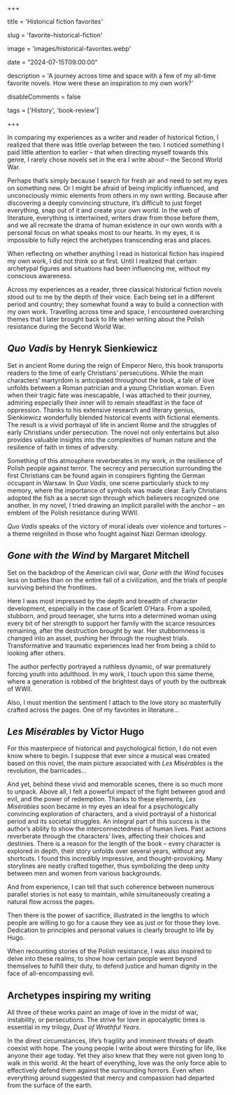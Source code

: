 +++ 

title = 'Historical fiction favorites'

slug = 'favorite-historical-fiction' 

image = 'images/historical-favorites.webp' 

date = "2024-07-15T09:00:00" 

description = 'A journey across time and space with a few of my all-time favorite novels. How were these an inspiration to my own work?' 

disableComments = false 

tags = ['History', 'book-review'] 

+++

In comparing my experiences as a writer and reader of historical fiction, I realized that there was little overlap between the two. I noticed something I paid little attention to earlier – that when directing myself towards this genre, I rarely chose novels set in the era I write about – the Second World War.

Perhaps that’s simply because I search for fresh air and need to set my eyes on something new. Or I might be afraid of being implicitly influenced, and unconsciously mimic elements from others in my own writing. Because after discovering a deeply convincing structure, it’s difficult to just forget everything, snap out of it and create your own world. In the web of literature, everything is intertwined, writers draw from those before them, and we all recreate the drama of human existence in our own words with a personal focus on what speaks most to our hearts. In my eyes, it is impossible to fully reject the archetypes transcending eras and places. 

When reflecting on whether anything I read in historical fiction has inspired my own work, I did not think so at first. Until I realized that certain archetypal figures and situations had been influencing me, without my conscious awareness. 

Across my experiences as a reader, three classical historical fiction novels stood out to me by the depth of their voice. Each being set in a different period and country; they somewhat found a way to build a connection with my own work. Travelling across time and space, I encountered overarching themes that I later brought back to life when writing about the Polish resistance during the Second World War.

## *Quo Vadis* by Henryk Sienkiewicz

Set in ancient Rome during the reign of Emperor Nero, this book transports readers to the time of early Christians’ persecutions. While the main characters’ martyrdom is anticipated throughout the book, a tale of love unfolds between a Roman patrician and a young Christian woman. Even when their tragic fate was inescapable, I was attached to their journey, admiring especially their inner will to remain steadfast in the face of oppression. 
Thanks to his extensive research and literary genius, Sienkiewicz wonderfully blended historical events with fictional elements. The result is a vivid portrayal of life in ancient Rome and the struggles of early Christians under persecution. The novel not only entertains but also provides valuable insights into the complexities of human nature and the resilience of faith in times of adversity.

Something of this atmosphere reverberates in my work, in the resilience of Polish people against terror. The secrecy and persecution surrounding the first Christians can be found again in conspirers fighting the German occupant in Warsaw. In *Quo Vadis*, one scene particularly stuck to my memory, where the importance of symbols was made clear. Early Christians adopted the fish as a secret sign through which believers recognized one another. In my novel, I tried drawing an implicit parallel with the anchor – an emblem of the Polish resistance during WWII. 

*Quo Vadis* speaks of the victory of moral ideals over violence and tortures – a theme reignited in those who fought against Nazi German ideology. 

## *Gone with the Wind* by Margaret Mitchell

Set on the backdrop of the American civil war, *Gone with the Wind* focuses less on battles than on the entire fall of a civilization, and the trials of people surviving behind the frontlines. 

Here I was most impressed by the depth and breadth of character development, especially in the case of Scarlett O’Hara. From a spoiled, stubborn, and proud teenager, she turns into a determined woman using every bit of her strength to support her family with the scarce resources remaining, after the destruction brought by war. Her stubbornness is changed into an asset, pushing her through the roughest trials. Transformative and traumatic experiences lead her from being a child to looking after others. 

The author perfectly portrayed a ruthless dynamic, of war prematurely forcing youth into adulthood. In my work, I touch upon this same theme, where a generation is robbed of the brightest days of youth by the outbreak of WWII. 

Also, I must mention the sentiment I attach to the love story so masterfully crafted across the pages. One of my favorites in literature… 

## *Les Misérables* by Victor Hugo

For this masterpiece of historical and psychological fiction, I do not even know where to begin. I suppose that ever since a musical was created based on this novel, the main picture associated with *Les Misérables* is the revolution, the barricades… 

And yet, behind these vivid and memorable scenes, there is so much more to unpack.
Above all, I felt a powerful impact of the fight between good and evil, and the power of redemption. Thanks to these elements, *Les Misérables* soon became in my eyes an ideal for a psychologically convincing exploration of characters, and a vivid portrayal of a historical period and its societal struggles.
An integral part of this success is the author’s ability to show the interconnectedness of human lives. Past actions reverberate through the characters’ lives, affecting their choices and destinies. There is a reason for the length of the book – every character is explored in depth, their story unfolds over several years, without any shortcuts. I found this incredibly impressive, and thought-provoking. Many storylines are neatly crafted together, thus symbolizing the deep unity between men and women from various backgrounds. 

And from experience, I can tell that such coherence between numerous parallel stories is not easy to maintain, while simultaneously creating a natural flow across the pages.

Then there is the power of sacrifice, illustrated in the lengths to which people are willing to go for a cause they see as just or for those they love. Dedication to principles and personal values is clearly brought to life by Hugo. 

When recounting stories of the Polish resistance, I was also inspired to delve into these realms, to show how certain people went beyond themselves to fulfill their duty, to defend justice and human dignity in the face of all-encompassing evil. 

## Archetypes inspiring my writing 

All three of these works paint an image of love in the midst of war, instability, or persecutions. The strive for love in apocalyptic times is essential in my trilogy, *Dust of Wrathful Years*.

In the direst circumstances, life’s fragility and imminent threats of death coexist with hope. The young people I write about were thirsting for life, like anyone their age today. Yet they also knew that they were not given long to walk in this world. At the heart of everything, love was the only force able to effectively defend them against the surrounding horrors. Even when everything around suggested that mercy and compassion had departed from the surface of the earth.
